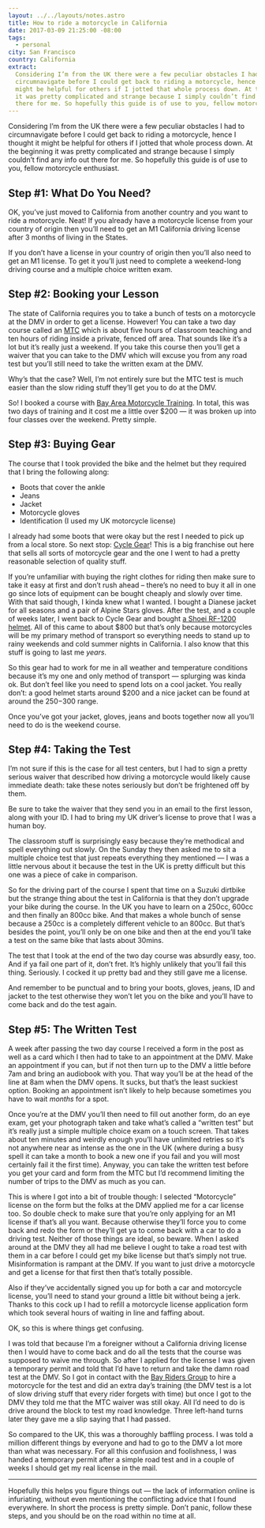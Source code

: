 ```yaml
---
layout: ../../layouts/notes.astro
title: How to ride a motorcycle in California
date: 2017-03-09 21:25:00 -08:00
tags:
  - personal
city: San Francisco
country: California
extract:
  Considering I’m from the UK there were a few peculiar obstacles I had to
  circumnavigate before I could get back to riding a motorcycle, hence I thought it
  might be helpful for others if I jotted that whole process down. At the beginning
  it was pretty complicated and strange because I simply couldn’t find any info out
  there for me. So hopefully this guide is of use to you, fellow motorcycle enthusiast.
---
```


Considering I’m from the UK there were a few peculiar obstacles I had to circumnavigate before I could get back to riding a motorcycle, hence I thought it might be helpful for others if I jotted that whole process down. At the beginning it was pretty complicated and strange because I simply couldn’t find any info out there for me. So hopefully this guide is of use to you, fellow motorcycle enthusiast.

## Step #1: What Do You Need?

OK, you’ve just moved to California from another country and you want to ride a motorcycle. Neat! If you already have a motorcycle license from your country of origin then you’ll need to get an M1 California driving license after 3 months of living in the States.

If you don’t have a license in your country of origin then you’ll also need to get an M1 license. To get it you’ll just need to complete a weekend-long driving course and a multiple choice written exam.

## Step #2: Booking your Lesson

The state of California requires you to take a bunch of tests on a motorcycle at the DMV in order to get a license. However! You can take a two day course called an [MTC](https://www.chp.ca.gov/programs-services/programs/california-motorcyclist-safety/california-motorcyclist-training) which is about five hours of classroom teaching and ten hours of riding inside a private, fenced off area. That sounds like it’s a lot but it’s really just a weekend. If you take this course then you’ll get a waiver that you can take to the DMV which will excuse you from any road test but you’ll still need to take the written exam at the DMV.

Why’s that the case? Well, I’m not entirely sure but the MTC test is much easier than the slow riding stuff they’ll get you to do at the DMV.

So! I booked a course with [Bay Area Motorcycle Training](http://www.motorcycleschool.com/). In total, this was two days of training and it cost me a little over $200 — it was broken up into four classes over the weekend. Pretty simple.

## Step #3: Buying Gear

The course that I took provided the bike and the helmet but they required that I bring the following along:

- Boots that cover the ankle
- Jeans
- Jacket
- Motorcycle gloves
- Identification (I used my UK motorcycle license)

I already had some boots that were okay but the rest I needed to pick up from a local store. So next stop: [Cycle Gear](https://www.cyclegear.com/store-location/cycle-gear-san-francisco-california-store-40)! This is a big franchise out here that sells all sorts of motorcycle gear and the one I went to had a pretty reasonable selection of quality stuff.

If you’re unfamiliar with buying the right clothes for riding then make sure to take it easy at first and don’t rush ahead – there’s no need to buy it all in one go since lots of equipment can be bought cheaply and slowly over time. With that said though, I kinda knew what I wanted. I bought a Dianese jacket for all seasons and a pair of Alpine Stars gloves. After the test, and a couple of weeks later, I went back to Cycle Gear and bought [a Shoei RF-1200 helmet](https://youtu.be/cyFO25x3bLE). All of this came to about $800 but that’s only because motorcycles will be my primary method of transport so everything needs to stand up to rainy weekends and cold summer nights in California. I also know that this stuff is going to last me _years_.

So this gear had to work for me in all weather and temperature conditions because it’s my one and only method of transport — splurging was kinda ok. But don’t feel like you need to spend lots on a cool jacket. You really don’t: a good helmet starts around $200 and a nice jacket can be found at around the $250-$300 range.

Once you’ve got your jacket, gloves, jeans and boots together now all you’ll need to do is the weekend course.

## Step #4: Taking the Test

I’m not sure if this is the case for all test centers, but I had to sign a pretty serious waiver that described how driving a motorcycle would likely cause immediate death: take these notes seriously but don’t be frightened off by them.

Be sure to take the waiver that they send you in an email to the first lesson, along with your ID. I had to bring my UK driver’s license to prove that I was a human boy.

The classroom stuff is surprisingly easy because they’re methodical and spell everything out slowly. On the Sunday they then asked me to sit a multiple choice test that just repeats everything they mentioned — I was a little nervous about it because the test in the UK is pretty difficult but this one was a piece of cake in comparison.

So for the driving part of the course I spent that time on a Suzuki dirtbike but the strange thing about the test in California is that they don’t upgrade your bike during the course. In the UK you have to learn on a 250cc, 600cc and then finally an 800cc bike. And that makes a whole bunch of sense because a 250cc is a completely different vehicle to an 800cc. But that’s besides the point, you’ll only be on one bike and then at the end you’ll take a test on the same bike that lasts about 30mins.

The test that I took at the end of the two day course was absurdly easy, too. And if ya fail one part of it, don’t fret. It’s highly unlikely that you’ll fail this thing. Seriously. I cocked it up pretty bad and they still gave me a license.

And remember to be punctual and to bring your boots, gloves, jeans, ID and jacket to the test otherwise they won’t let you on the bike and you’ll have to come back and do the test again.

## Step #5: The Written Test

A week after passing the two day course I received a form in the post as well as a card which I then had to take to an appointment at the DMV. Make an appointment if you can, but if not then turn up to the DMV a little before 7am and bring an audiobook with you. That way you’ll be at the head of the line at 8am when the DMV opens. It sucks, but that’s the least suckiest option. Booking an appointment isn’t likely to help because sometimes you have to wait _months_ for a spot.

Once you’re at the DMV you’ll then need to fill out another form, do an eye exam, get your photograph taken and take what’s called a “written test” but it’s really just a simple multiple choice exam on a touch screen. That takes about ten minutes and weirdly enough you’ll have unlimited retries so it’s not anywhere near as intense as the one in the UK (where during a busy spell it can take a month to book a new one if you fail and you will most certainly fail it the first time). Anyway, you can take the written test before you get your card and form from the MTC but I’d recommend limiting the number of trips to the DMV as much as you can.

This is where I got into a bit of trouble though: I selected “Motorcycle” license on the form but the folks at the DMV applied me for a car license too. So double check to make sure that you’re only applying for an M1 license if that’s all you want. Because otherwise they’ll force you to come back and redo the form or they’ll get ya to come back with a car to do a driving test. Neither of those things are ideal, so beware. When I asked around at the DMV they all had me believe I ought to take a road test with them in a car before I could get my bike license but that’s simply not true. Misinformation is rampant at the DMV. If you want to just drive a motorcycle and get a license for that first then that’s totally possible.

Also if they’ve accidentally signed you up for both a car and motorcycle license, you’ll need to stand your ground a little bit without being a jerk. Thanks to this cock up I had to refill a motorcycle license application form which took several hours of waiting in line and faffing about.

OK, so this is where things get confusing.

I was told that because I’m a foreigner without a California driving license then I would have to come back and do all the tests that the course was supposed to waive me through. So after I applied for the license I was given a temporary permit and told that I’d have to return and take the damn road test at the DMV. So I got in contact with the [Bay Riders Group](http://bayridersgroup.com/) to hire a motorcycle for the test and did an extra day’s training (the DMV test is a lot of slow driving stuff that every rider forgets with time) but once I got to the DMV they told me that the MTC waiver was still okay. All I’d need to do is drive around the block to test my road knowledge. Three left-hand turns later they gave me a slip saying that I had passed.

So compared to the UK, this was a thoroughly baffling process. I was told a million different things by everyone and had to go to the DMV a lot more than what was necessary. For all this confusion and foolishness, I was handed a temporary permit after a simple road test and in a couple of weeks I should get my real license in the mail.

---

Hopefully this helps you figure things out — the lack of information online is infuriating, without even mentioning the conflicting advice that I found everywhere. In short the process is pretty simple. Don’t panic, follow these steps, and you should be on the road within no time at all.
